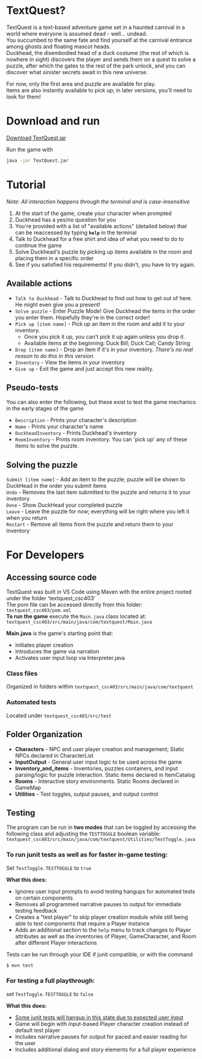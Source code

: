 # TextQuest?

TextQuest is a text-based adventure game set in a haunted carnival in a world where everyone is assumed dead - well... undead.  
You succumbed to the same fate and find yourself at the carnival entrance among ghosts and floating mascot heads.  
Duckhead, the disembodied head of a duck costume (the rest of which is nowhere in sight) discovers the player and sends them on a quest to solve a puzzle, after which the gates to the rest of the park unlock, and you can discover what sinister secrets await in this new universe.  

For now, only the first area and puzzle are available for play.  
Items are also instantly available to pick up; in later versions, you'll need to look for them!  

# Download and run
[Download TextQuest.jar](https://github.com/adam-lev-barnett/CSC403-TextQuest/releases/download/csc403/csc403-termProject-Adam-Barnett-TextQuest.jar)  
  
Run the game with
```bash
java -jar TextQuest.jar
```

# Tutorial
_Note: All interaction happens through the terminal and is case-insensitive_

1. At the start of the game, create your character when prompted
2. Duckhead has a yes/no question for you 
3. You're provided with a list of "available actions" (detailed below) that can be reaccessed by typing **`help`** in the terminal
4. Talk to Duckhead for a free shirt and idea of what you need to do to continue the game
5. Solve Duckhead's puzzle by picking up items available in the room and placing them in a specific order
6. See if you satisfied his requirements! If you didn't, you have to try again. 

## Available actions
- `Talk to Duckhead` - Talk to Duckhead to find out how to get out of here. He might even give you a present!
- `Solve puzzle` - Enter Puzzle Mode! Give Duckhead the items in the order you enter them. Hopefully they're in the correct order!
- `Pick up [item name]` - Pick up an item in the room and add it to your inventory. 
    - Once you pick it up, you can't pick it up again unless you drop it.  
    - Available items at the beginning: Duck Bill; Duck Call; Candy String  
- `Drop [item name]` - Drop an item if it's in your inventory. _There's no real reason to do this in this version._
-  `Inventory` - View the items in your inventory  
-  `Give up` - Exit the game and just accept this new reality.  

## Pseudo-tests
You can also enter the following, but these exist to test the game mechanics in the early stages of the game
- `Description` - Prints your character's description
- `Name` - Prints your character's name
- `DuckheadInventory` - Prints Duckhead's inventory
- `RoomInventory` - Prints room inventory. You can 'pick up' any of these items to solve the puzzle.

## Solving the puzzle
`Submit [item name]` - Add an item to the puzzle; puzzle will be shown to DuckHead in the order you submit items  
`Undo` - Removes the last item submitted to the puzzle and returns it to your inventory  
`Done` - Show DuckHead your completed puzzle  
`Leave` - Leave the puzzle for now; everything will be right where you left it when you return  
`Restart` - Remove all items from the puzzle and return them to your inventory  

# For Developers
## Accessing source code
TextQuest was built in VS Code using Maven with the entire project rooted under the folder 'textquest_csc403'  
The pom file can be accessed directly from this folder: `textquest_csc403/pom.xml`    
**To run the game** execute the `Main.java` class located at: `textquest_csc403/src/main/java/com/textquest/Main.java`  

**Main.java** is the game's starting point that:
- Initiates player creation
- Introduces the game via narration
- Activates user input loop via Interpreter.java

### Class files
Organized in folders within `textquest_csc403/src/main/java/com/textquest`

### Automated tests 
Located under `textquest_csc403/src/test`

## Folder Organization

- **Characters** - NPC and user player creation and management; Static NPCs declared in CharacterList
- **InputOutput** - General user input logic to be used across the game
- **Inventory_and_items** - Inventories, puzzles containers, and input parsing/logic for puzzle interaction. Static items declared in ItemCatalog
- **Rooms** - Interactive story environments. Static Rooms declared in GameMap
- **Utilities** - Test toggles, output pauses, and output control

## Testing
The program can be run in **two modes** that can be toggled by accessing the following class and adjusting the `TESTTOGGLE` boolean variable:  
`textquest_csc403/src/main/java/com/textquest/Utilities/TestToggle.java`

### To run junit tests as well as for faster in-game testing: 
Set `TestToggle.TESTTOGGLE` to `true`

**What this does:**
- Ignores user input prompts to avoid testing hangups for automated tests on certain components
- Removes all programmed narrative pauses to output for immediate testing feedback
- Creates a "test player" to skip player creation module while still being able to test components that require a Player instance
- Adds an additional section to the `help` menu to track changes to Player attributes as well as the inventories of Player, GameCharacter, and Room after different Player interactions

Tests can be run through your IDE if junit compatible, or with the command
```bash
$ mvn test
```

### For testing a full playthrough: 
set `TestToggle.TESTTOGGLE` to `false`

**What this does:**
- <ins>Some junit tests will hangup in this state due to expected user input</ins>
- Game will begin with input-based Player character creation instead of default test player
- Includes narrative pauses for output for paced and easier reading for the user
- Includes additional dialog and story elements for a full player experience
